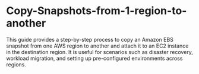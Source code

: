 # Copy-Snapshots-from-1-region-to-another
This guide provides a step-by-step process to copy an Amazon EBS snapshot from one AWS region to another and attach it to an EC2 instance in the destination region. It is useful for scenarios such as disaster recovery, workload migration, and setting up pre-configured environments across regions. 
